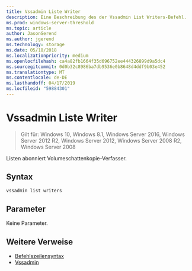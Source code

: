 ```yaml
---
title: Vssadmin Liste Writer
description: Eine Beschreibung des der Vssadmin List Writers-Befehl.
ms.prod: windows-server-threshold
ms.topic: article
author: JasonGerend
ms.author: jgerend
ms.technology: storage
ms.date: 05/18/2018
ms.localizationpriority: medium
ms.openlocfilehash: ca4a82fb1664f35d696752ee444326899d9a5dc4
ms.sourcegitcommit: 0d0b32c8986ba7db9536e0b8648d4ddf9b03e452
ms.translationtype: MT
ms.contentlocale: de-DE
ms.lasthandoff: 04/17/2019
ms.locfileid: "59884301"
---
```

# <a name="vssadmin-list-writers"></a>Vssadmin Liste Writer

>Gilt für: Windows 10, Windows 8.1, Windows Server 2016, Windows Server 2012 R2, Windows Server 2012, Windows Server 2008 R2, Windows Server 2008

Listen abonniert Volumeschattenkopie-Verfasser.

## <a name="syntax"></a>Syntax

```PowerShell
vssadmin list writers
```

## <a name="parameters"></a>Parameter

Keine Parameter.

## <a name="additional-references"></a>Weitere Verweise

* [Befehlszeilensyntax](https://docs.microsoft.com/previous-versions/windows/it-pro/windows-server-2012-r2-and-2012/cc771080(v%3dws.11))
* [Vssadmin](vssadmin.md)